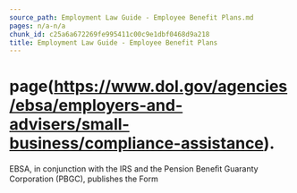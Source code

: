 ```yaml
---
source_path: Employment Law Guide - Employee Benefit Plans.md
pages: n/a-n/a
chunk_id: c25a6a672269fe995411c00c9e1dbf0468d9a218
title: Employment Law Guide - Employee Benefit Plans
---
```

# page(https://www.dol.gov/agencies/ebsa/employers-and-advisers/small-business/compliance-assistance).

EBSA, in conjunction with the IRS and the Pension Beneﬁt Guaranty Corporation (PBGC), publishes the Form
